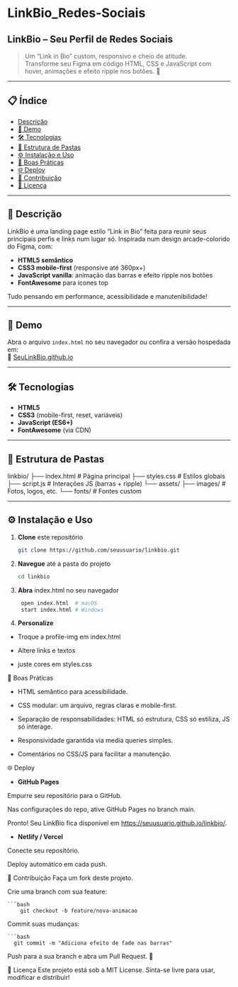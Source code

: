 # LinkBio_Redes-Sociais
## LinkBio – Seu Perfil de Redes Sociais

> Um “Link in Bio” custom, responsivo e cheio de atitude.  
> Transforme seu Figma em código HTML, CSS e JavaScript com hover, animações e efeito ripple nos botões. 🚀

---

## 📋 Índice

- [Descrição](#descrição)  
- [🚀 Demo](#demo)  
- [🛠 Tecnologias](#tecnologias)  
- [📂 Estrutura de Pastas](#estrutura-de-pastas)  
- [⚙️ Instalação e Uso](#instalação-e-uso)  
- [🎯 Boas Práticas](#boas-práticas)  
- [🌐 Deploy](#deploy)  
- [🤝 Contribuição](#contribuição)  
- [📄 Licença](#licença)  

---

## 📝 Descrição

LinkBio é uma landing page estilo “Link in Bio” feita para reunir seus principais perfis e links num lugar só. Inspirada num design arcade-colorido do Figma, com:

- **HTML5 semântico**  
- **CSS3 mobile-first** (responsive até 360px+)  
- **JavaScript vanilla**: animação das barras e efeito ripple nos botões  
- **FontAwesome** para ícones top  

Tudo pensando em performance, acessibilidade e manutenibilidade!

---

## 🚀 Demo

Abra o arquivo `index.html` no seu navegador ou confira a versão hospedada em:  
🔗 [SeuLinkBio.github.io](https://seulinkbio.github.io)

---

## 🛠 Tecnologias

- **HTML5**  
- **CSS3** (mobile-first, reset, variáveis)  
- **JavaScript (ES6+)**  
- **FontAwesome** (via CDN)  

---

## 📂 Estrutura de Pastas

linkbio/ ├── index.html # Página principal ├── styles.css # Estilos globais ├── script.js # Interações JS (barras + ripple) └── assets/ ├── images/ # Fotos, logos, etc. └── fonts/ # Fontes custom

---

## ⚙️ Instalação e Uso

1. **Clone** este repositório  
   ```bash
   git clone https://github.com/seuusuario/linkbio.git

2. **Navegue** até a pasta do projeto
     ```bash
     cd linkbio
  
3. **Abra** index.html no seu navegador
    ```bash
     open index.html  # macOS
     start index.html # Windows
 
4. **Personalize**

* Troque a profile-img em index.html

* Altere links e textos

* juste cores em styles.css

🎯 Boas Práticas
* HTML semântico para acessibilidade.

* CSS modular: um arquivo, regras claras e mobile-first.

* Separação de responsabilidades: HTML só estrutura, CSS só estiliza, JS só interage.

* Responsividade garantida via media queries simples.

* Comentários no CSS/JS para facilitar a manutenção.

🌐 Deploy
* **GitHub Pages**

Empurre seu repositório para o GitHub.

Nas configurações do repo, ative GitHub Pages no branch main.

Pronto! Seu LinkBio fica disponível em https://seuusuario.github.io/linkbio/.

* **Netlify / Vercel**

Conecte seu repositório.

Deploy automático em cada push.

🤝 Contribuição
Faça um fork deste projeto.

Crie uma branch com sua feature:

    ```bash
        git checkout -b feature/nova-animacao
     

Commit suas mudanças:

    ```bash
      git commit -m "Adiciona efeito de fade nas barras"
      

Push para a sua branch e abra um Pull Request. 🚀

📄 Licença
Este projeto está sob a MIT License.
Sinta-se livre para usar, modificar e distribuir!


